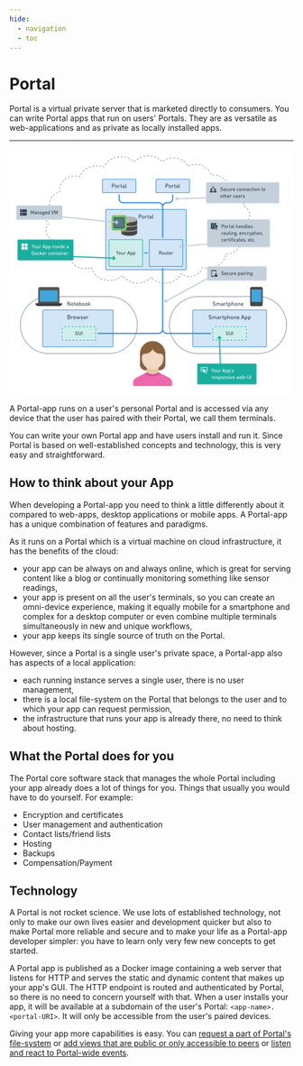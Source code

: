 ```yaml
---
hide:
  - navigation
  - toc
---
```


# Portal

Portal is a virtual private server that is marketed directly to consumers.
You can write Portal apps that run on users' Portals.
They are as versatile as web-applications and as private as locally installed apps.

---

![Portal Architecture](img/arch.png)

A Portal-app runs on a user's personal Portal and is accessed via any device
that the user has paired with their Portal, we call them terminals.

You can write your own Portal app and have users install and run it.
Since Portal is based on well-established concepts and technology, this is very easy and straightforward.

## How to think about your App

When developing a Portal-app you need to think a little differently about it compared to web-apps, desktop applications or mobile apps.
A Portal-app has a unique combination of features and paradigms.

As it runs on a Portal which is a virtual machine on cloud infrastructure,
it has the benefits of the cloud:

* your app can be always on and always online, which is great for serving content like a blog or continually monitoring something like sensor readings,
* your app is present on all the user's terminals, so you can create an omni-device experience, making it equally mobile for a smartphone and complex for a desktop computer or even combine multiple terminals simultaneously in new and unique workflows,
* your app keeps its single source of truth on the Portal.

However, since a Portal is a single user's private space, a Portal-app also has aspects of a local application:

* each running instance serves a single user, there is no user management,
* there is a local file-system on the Portal that belongs to the user and to which your app can request permission,
* the infrastructure that runs your app is already there, no need to think about hosting.

## What the Portal does for you

The Portal core software stack that manages the whole Portal including your app
already does a lot of things for you.
Things that usually you would have to do yourself.
For example:

* Encryption and certificates
* User management and authentication
* Contact lists/friend lists
* Hosting
* Backups
* Compensation/Payment

## Technology

A Portal is not rocket science.
We use lots of established technology, not only to make our own lives easier and development quicker
but also to make Portal more reliable and secure
and to make your life as a Portal-app developer simpler: 
you have to learn only very few new concepts to get started.

A Portal app is published as a Docker image containing a web server that listens for HTTP and serves the static and dynamic content that makes up your app's GUI.
The HTTP endpoint is routed and authenticated by Portal, so there is no need to concern yourself with that.
When a user installs your app, it will be available at a subdomain of the user's Portal: `<app-name>.<portal-URI>`.
It will only be accessible from the user's paired devices.

Giving your app more capabilities is easy. You can [request a part of Portal's file-system](persisting.md)
or [add views that are public or only accessible to peers](routing_and_ac.md)
or [listen and react to Portal-wide events](events.md).
